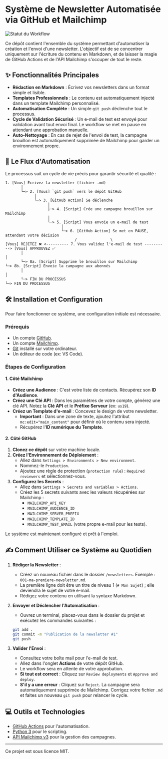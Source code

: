 # Système de Newsletter Automatisée via GitHub et Mailchimp

![Statut du Workflow](https://github.com/VOTRE_NOM_UTILISATEUR/NOM_DE_VOTRE_DEPOT/actions/workflows/newsletter.yml/badge.svg)

Ce dépôt contient l'ensemble du système permettant d'automatiser la création et l'envoi d'une newsletter. L'objectif est de se concentrer uniquement sur l'écriture du contenu en Markdown, et de laisser la magie de GitHub Actions et de l'API Mailchimp s'occuper de tout le reste.

## ✨ Fonctionnalités Principales

* **Rédaction en Markdown** : Écrivez vos newsletters dans un format simple et lisible.
* **Templates Professionnels** : Le contenu est automatiquement injecté dans un template Mailchimp personnalisé.
* **Automatisation Complète** : Un simple `git push` déclenche tout le processus.
* **Cycle de Validation Sécurisé** : Un e-mail de test est envoyé pour validation avant tout envoi final. Le workflow se met en pause en attendant une approbation manuelle.
* **Auto-Nettoyage** : En cas de rejet de l'envoi de test, la campagne brouillon est automatiquement supprimée de Mailchimp pour garder un environnement propre.

## 🚀 Le Flux d'Automatisation

Le processus suit un cycle de vie précis pour garantir sécurité et qualité :

```
1. [Vous] Écrivez la newsletter (fichier .md)
       │
       └─> 2. [Vous] `git push` vers le dépôt GitHub
             │
             └─> 3. [GitHub Action] Se déclenche
                   │
                   ├─> 4. [Script] Crée une campagne brouillon sur Mailchimp
                   │
                   └─> 5. [Script] Vous envoie un e-mail de test
                         │
                         └─> 6. [GitHub Action] Se met en PAUSE, attendant votre décision
                               /               \
[Vous] REJETEZ ❌ <---------- 7. Vous validez l'e-mail de test ----------> [Vous] APPROUVEZ ✅
       │                                                                    │
       └─> 8a. [Script] Supprime le brouillon sur Mailchimp                  └─> 8b. [Script] Envoie la campagne aux abonnés
       │                                                                    │
       └─> FIN DU PROCESSUS                                                 └─> FIN DU PROCESSUS
```

## 🛠️ Installation et Configuration

Pour faire fonctionner ce système, une configuration initiale est nécessaire.

### Prérequis
* Un compte [GitHub](https://github.com/).
* Un compte [Mailchimp](https://mailchimp.com/).
* [Git](https://git-scm.com/) installé sur votre ordinateur.
* Un éditeur de code (ex: VS Code).

### Étapes de Configuration

#### 1. Côté Mailchimp
- **Créez une Audience** : C'est votre liste de contacts. Récupérez son **ID d'Audience**.
- **Créez une Clé API** : Dans les paramètres de votre compte, générez une clé API. Notez la **Clé API** et le **Préfixe Serveur** (ex: `us19`).
- **Créez un Template d'e-mail** : Concevez le design de votre newsletter.
    - **Important** : Dans une zone de texte, ajoutez l'attribut `mc:edit="main_content"` pour définir où le contenu sera injecté.
    - Récupérez l'**ID numérique du Template**.

#### 2. Côté GitHub
1.  **Clonez ce dépôt** sur votre machine locale.
2.  **Créez l'Environnement de Déploiement** :
    - Allez dans `Settings > Environments > New environment`.
    - Nommez-le `Production`.
    - Ajoutez une règle de protection (`protection rule`) : `Required reviewers` et sélectionnez-vous.
3.  **Configurez les Secrets** :
    - Allez dans `Settings > Secrets and variables > Actions`.
    - Créez les 5 secrets suivants avec les valeurs récupérées sur Mailchimp :
      - `MAILCHIMP_API_KEY`
      - `MAILCHIMP_AUDIENCE_ID`
      - `MAILCHIMP_SERVER_PREFIX`
      - `MAILCHIMP_TEMPLATE_ID`
      - `MAILCHIMP_TEST_EMAIL` (votre propre e-mail pour les tests).

Le système est maintenant configuré et prêt à l'emploi.

## ✍️ Comment Utiliser ce Système au Quotidien

1.  **Rédiger la Newsletter** :
    - Créez un nouveau fichier dans le dossier `/newsletters`. Exemple : `001-ma-premiere-newsletter.md`.
    - La première ligne doit être un titre de niveau 1 (`# Mon Sujet`) ; elle deviendra le sujet de votre e-mail.
    - Rédigez votre contenu en utilisant la syntaxe Markdown.

2.  **Envoyer et Déclencher l'Automatisation** :
    - Ouvrez un terminal, placez-vous dans le dossier du projet et exécutez les commandes suivantes :
    ```bash
    git add .
    git commit -m "Publication de la newsletter #1"
    git push
    ```

3.  **Valider l'Envoi** :
    - Consultez votre boîte mail pour l'e-mail de test.
    - Allez dans l'onglet **Actions** de votre dépôt GitHub.
    - Le workflow sera en attente de votre approbation.
    - **Si tout est correct** : Cliquez sur `Review deployments` et `Approve and deploy`.
    - **S'il y a une erreur** : Cliquez sur `Reject`. La campagne sera automatiquement supprimée de Mailchimp. Corrigez votre fichier `.md` et faites un nouveau `git push` pour relancer le cycle.

## 💻 Outils et Technologies

* [GitHub Actions](https://github.com/features/actions) pour l'automatisation.
* [Python 3](https://www.python.org/) pour le scripting.
* [API Mailchimp v3](https://mailchimp.com/developer/marketing/api/) pour la gestion des campagnes.

---
Ce projet est sous licence MIT.
